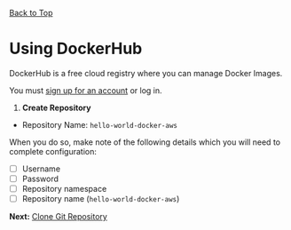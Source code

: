 [Back to Top](../README.md)

# Using DockerHub
DockerHub is a free cloud registry where you can manage Docker Images.

You must [sign up for an account]((https://hub.docker.com/billing-plans/)) or log in.
 
 1. **Create Repository**
   * Repository Name: `hello-world-docker-aws`

When you do so, make note of the following details which you will need to complete configuration:

 * [ ] Username
 * [ ] Password
 * [ ] Repository namespace
 * [ ] Repository name (`hello-world-docker-aws`)

**Next:** [Clone Git Repository](02-GitRepository.md)